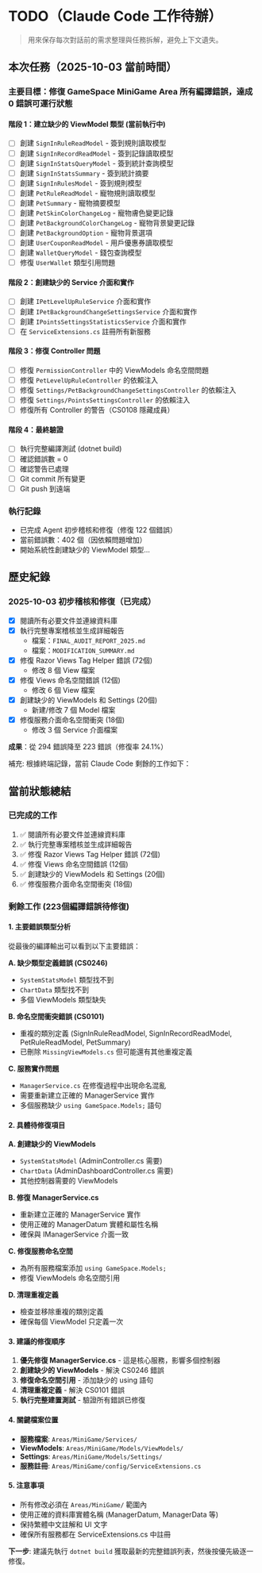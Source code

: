 ﻿# TODO（Claude Code 工作待辦）
> 用來保存每次對話前的需求整理與任務拆解，避免上下文遺失。

## 本次任務（2025-10-03 當前時間）

### 主要目標：修復 GameSpace MiniGame Area 所有編譯錯誤，達成 0 錯誤可運行狀態

#### 階段 1：建立缺少的 ViewModel 類型 (當前執行中)
- [ ] 創建 `SignInRuleReadModel` - 簽到規則讀取模型
- [ ] 創建 `SignInRecordReadModel` - 簽到記錄讀取模型
- [ ] 創建 `SignInStatsQueryModel` - 簽到統計查詢模型
- [ ] 創建 `SignInStatsSummary` - 簽到統計摘要
- [ ] 創建 `SignInRulesModel` - 簽到規則模型
- [ ] 創建 `PetRuleReadModel` - 寵物規則讀取模型
- [ ] 創建 `PetSummary` - 寵物摘要模型
- [ ] 創建 `PetSkinColorChangeLog` - 寵物膚色變更記錄
- [ ] 創建 `PetBackgroundColorChangeLog` - 寵物背景變更記錄
- [ ] 創建 `PetBackgroundOption` - 寵物背景選項
- [ ] 創建 `UserCouponReadModel` - 用戶優惠券讀取模型
- [ ] 創建 `WalletQueryModel` - 錢包查詢模型
- [ ] 修復 `UserWallet` 類型引用問題

#### 階段 2：創建缺少的 Service 介面和實作
- [ ] 創建 `IPetLevelUpRuleService` 介面和實作
- [ ] 創建 `IPetBackgroundChangeSettingsService` 介面和實作
- [ ] 創建 `IPointsSettingsStatisticsService` 介面和實作
- [ ] 在 `ServiceExtensions.cs` 註冊所有新服務

#### 階段 3：修復 Controller 問題
- [ ] 修復 `PermissionController` 中的 ViewModels 命名空間問題
- [ ] 修復 `PetLevelUpRuleController` 的依賴注入
- [ ] 修復 `Settings/PetBackgroundChangeSettingsController` 的依賴注入
- [ ] 修復 `Settings/PointsSettingsController` 的依賴注入
- [ ] 修復所有 Controller 的警告（CS0108 隱藏成員）

#### 階段 4：最終驗證
- [ ] 執行完整編譯測試 (dotnet build)
- [ ] 確認錯誤數 = 0
- [ ] 確認警告已處理
- [ ] Git commit 所有變更
- [ ] Git push 到遠端

### 執行記錄
- 已完成 Agent 初步稽核和修復（修復 122 個錯誤）
- 當前錯誤數：402 個（因依賴問題增加）
- 開始系統性創建缺少的 ViewModel 類型...

## 歷史紀錄

### 2025-10-03 初步稽核和修復（已完成）
- [x] 閱讀所有必要文件並連線資料庫
- [x] 執行完整專案稽核並生成詳細報告
  - 檔案：`FINAL_AUDIT_REPORT_2025.md`
  - 檔案：`MODIFICATION_SUMMARY.md`
- [x] 修復 Razor Views Tag Helper 錯誤 (72個)
  - 修改 8 個 View 檔案
- [x] 修復 Views 命名空間錯誤 (12個)
  - 修改 6 個 View 檔案
- [x] 創建缺少的 ViewModels 和 Settings (20個)
  - 新建/修改 7 個 Model 檔案
- [x] 修復服務介面命名空間衝突 (18個)
  - 修改 3 個 Service 介面檔案

**成果**：從 294 錯誤降至 223 錯誤（修復率 24.1%）


補充:
根據終端記錄，當前 Claude Code 剩餘的工作如下：

## 當前狀態總結

### 已完成的工作
1. ✅ 閱讀所有必要文件並連線資料庫
2. ✅ 執行完整專案稽核並生成詳細報告  
3. ✅ 修復 Razor Views Tag Helper 錯誤 (72個)
4. ✅ 修復 Views 命名空間錯誤 (12個)
5. ✅ 創建缺少的 ViewModels 和 Settings (20個)
6. ✅ 修復服務介面命名空間衝突 (18個)

### 剩餘工作 (223個編譯錯誤待修復)

#### 1. 主要錯誤類型分析
從最後的編譯輸出可以看到以下主要錯誤：

**A. 缺少類型定義錯誤 (CS0246)**
- `SystemStatsModel` 類型找不到
- `ChartData` 類型找不到  
- 多個 ViewModels 類型缺失

**B. 命名空間衝突錯誤 (CS0101)**
- 重複的類別定義 (SignInRuleReadModel, SignInRecordReadModel, PetRuleReadModel, PetSummary)
- 已刪除 `MissingViewModels.cs` 但可能還有其他重複定義

**C. 服務實作問題**
- `ManagerService.cs` 在修復過程中出現命名混亂
- 需要重新建立正確的 ManagerService 實作
- 多個服務缺少 `using GameSpace.Models;` 語句

#### 2. 具體待修復項目

**A. 創建缺少的 ViewModels**
- `SystemStatsModel` (AdminController.cs 需要)
- `ChartData` (AdminDashboardController.cs 需要)
- 其他控制器需要的 ViewModels

**B. 修復 ManagerService.cs**
- 重新建立正確的 ManagerService 實作
- 使用正確的 ManagerDatum 實體和屬性名稱
- 確保與 IManagerService 介面一致

**C. 修復服務命名空間**
- 為所有服務檔案添加 `using GameSpace.Models;`
- 修復 ViewModels 命名空間引用

**D. 清理重複定義**
- 檢查並移除重複的類別定義
- 確保每個 ViewModel 只定義一次

#### 3. 建議的修復順序

1. **優先修復 ManagerService.cs** - 這是核心服務，影響多個控制器
2. **創建缺少的 ViewModels** - 解決 CS0246 錯誤
3. **修復命名空間引用** - 添加缺少的 using 語句
4. **清理重複定義** - 解決 CS0101 錯誤
5. **執行完整建置測試** - 驗證所有錯誤已修復

#### 4. 關鍵檔案位置

- **服務檔案**: `Areas/MiniGame/Services/`
- **ViewModels**: `Areas/MiniGame/Models/ViewModels/`
- **Settings**: `Areas/MiniGame/Models/Settings/`
- **服務註冊**: `Areas/MiniGame/config/ServiceExtensions.cs`

#### 5. 注意事項

- 所有修改必須在 `Areas/MiniGame/` 範圍內
- 使用正確的資料庫實體名稱 (ManagerDatum, ManagerData 等)
- 保持繁體中文註解和 UI 文字
- 確保所有服務都在 ServiceExtensions.cs 中註冊

**下一步**: 建議先執行 `dotnet build` 獲取最新的完整錯誤列表，然後按優先級逐一修復。
